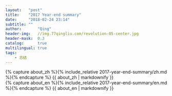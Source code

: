```yaml
---
layout:   "post"
title:    "2017 Year-end summary"
date:     "2018-02-24 23:14"
subtitle: ""
author:       "Qing"
header-img:   //img.77qingliu.com/revolution-05-center.jpg
header-mask:  0.3
catalog:      true
multilingual: true
tags:
    - 总结
---
```

<!-- Chinese Version -->
<div class="zh post-container">
    {% capture about_zh %}{% include_relative 2017-year-end-summary/zh.md %}{% endcapture %}
    {{ about_zh | markdownify }}
</div>

<!-- English Version -->
<div class="en post-container">
    {% capture about_en %}{% include_relative 2017-year-end-summary/en.md %}{% endcapture %}
    {{ about_en | markdownify }}
</div>
